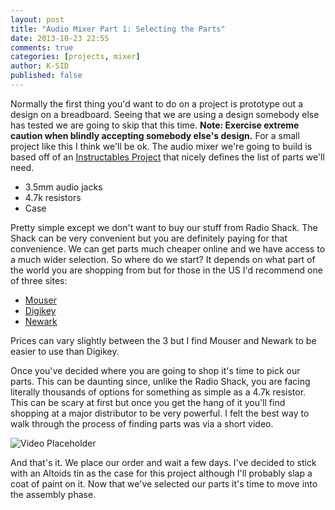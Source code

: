 ```yaml
---
layout: post
title: "Audio Mixer Part 1: Selecting the Parts"
date: 2013-10-23 22:55
comments: true
categories: [projects, mixer]
author: K-SID
published: false
---
```


Normally the first thing you'd want to do on a project is prototype out a design on a breadboard. Seeing that we are using a design somebody else has tested we are going to skip that this time. **Note: Exercise extreme caution when blindly accepting somebody else's design.** For a small project like this I think we'll be ok. The audio mixer we're going to build is based off of an [Instructables Project][project] that nicely defines the list of parts we'll need.

  -  3.5mm audio jacks
  -  4.7k resistors
  -  Case

Pretty simple except we don't want to buy our stuff from Radio Shack. The Shack can be very convenient but you are definitely paying for that convenience. We can get parts much cheaper online and we have access to a much wider selection. So where do we start? It depends on what part of the world you are shopping from but for those in the US I'd recommend one of three sites:

  -  [Mouser][mouser]
  -  [Digikey][digikey]
  -  [Newark][newark]

Prices can vary slightly between the 3 but I find Mouser and Newark to be easier to use than Digikey. 

Once you've decided where you are going to shop it's time to pick our parts. This can be daunting since, unlike the Radio Shack, you are facing literally thousands of options for something as simple as a 4.7k resistor. This can be scary at first but once you get the hang of it you'll find shopping at a major distributor to be very powerful. I felt the best way to walk through the process of finding parts was via a short video.

![Video Placeholder](http://placehold.it/640x360)

And that's it. We place our order and wait a few days. I've decided to stick with an Altoids tin as the case for this project although I'll probably slap a coat of paint on it. Now that we've selected our parts it's time to move into the assembly phase.

[project]: http://www.instructables.com/id/Altoids-Tin-18-Stereo-Mixer/?ALLSTEPS
[mouser]: http://www.mouser.com
[digikey]: http://www.digikey.com
[newark]: http://www.newark.com